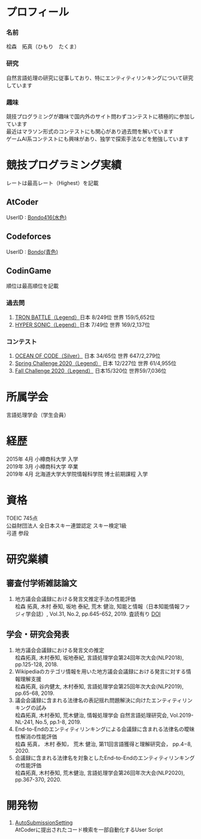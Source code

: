 # プロフィール
### 名前
桧森　拓真（ひもり　たくま）  
### 研究
自然言語処理の研究に従事しており、特にエンティティリンキングについて研究しています    
### 趣味
競技プログラミングが趣味で国内外のサイト問わずコンテストに積極的に参加しています  
最近はマラソン形式のコンテストにも関心があり過去問を解いています  
ゲームAI系コンテストにも興味があり、独学で探索手法などを勉強しています  
   
# 競技プログラミング実績
レートは最高レート（Highest）を記載  

## AtCoder
UserID : [Bondo416(水色)](https://atcoder.jp/users/Bondo416)   
## Codeforces
UserID : [Bondo(青色)](https://codeforces.com/profile/Bondo)    
## CodinGame
順位は最高順位を記載  
### 過去問
1. [TRON BATTLE（Legend）](https://www.codingame.com/multiplayer/bot-programming/tron-battle/leaderboard)日本  8/249位      世界 159/5,652位  
1. [HYPER SONIC（Legend）](https://www.codingame.com/multiplayer/bot-programming/hypersonic/leaderboard)日本 7/49位      世界 169/2,137位  
### コンテスト
1. [OCEAN OF CODE（Silver）](https://www.codingame.com/contests/ocean-of-code/leaderboard) 日本 34/65位       世界 647/2,279位
1. [Spring Challenge 2020（Legend）](https://www.codingame.com/contests/spring-challenge-2020/leaderboard/global) 日本 12/227位    世界 61/4,955位  
1. [Fall Challenge 2020（Legend）](https://www.codingame.com/contests/fall-challenge-2020/leaderboard/global) 日本15/320位    世界59/7,036位
# 所属学会
言語処理学会（学生会員）

# 経歴
2015年 4月 小樽商科大学 入学  
2019年 3月 小樽商科大学 卒業  
2019年 4月 北海道大学大学院情報科学院 博士前期課程 入学  

# 資格
TOEIC 745点  
公益財団法人 全日本スキー連盟認定 スキー検定1級  
弓道 参段  

# 研究業績
## 審査付学術雑誌論文
1. 地方議会会議録における発言文推定手法の性能評価  
桧森 拓真, 木村 泰知, 坂地 泰紀, 荒木 健治, 知能と情報（日本知能情報ファジィ学会誌）, Vol.31, No.2, pp.645-652, 2019. 査読有り [DOI](https://www.jstage.jst.go.jp/article/jsoft/31/2/31_645/_article/-char/ja/)
  
## 学会・研究会発表
1. 地方議会会議録における発言文の推定  
桧森拓真, 木村泰知, 坂地泰紀, 言語処理学会第24回年次大会(NLP2018), pp.125-128, 2018.
1. Wikipediaのカテゴリ情報を用いた地方議会会議録における発言に対する情報理解支援  
桧森拓真, 谷内健太, 木村泰知, 言語処理学会第25回年次大会(NLP2019), pp.65-68, 2019.
1. 議会会議録に含まれる法律名の表記揺れ問題解決に向けたエンティティリンキングの試み  
桧森拓真, 木村泰知, 荒木健治, 情報処理学会 自然言語処理研究会, Vol.2019-NL-241, No.5, pp.1-8, 2019.  
1. End-to-Endのエンティティリンキングによる会議録に含まれる法律名の曖昧性解消の性能評価  
桧森 拓真， 木村 泰知， 荒木 健治, 第11回言語獲得と理解研究会， pp.4−8, 2020.
1. 会議録に含まれる法律名を対象としたEnd-to-Endのエンティティリンキングの性能評価  
桧森拓真, 木村泰知, 荒木健治, 言語処理学会第26回年次大会(NLP2020), pp.367-370, 2020.

# 開発物
1. [AutoSubmissionSetting](https://github.com/EmulsionBondo/AtCoder-UserScripts)  
  AtCoderに提出されたコード検索を一部自動化するUser Script
